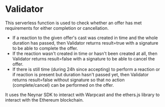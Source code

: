 # Validator

This serverless function is used to check whether an offer has met requirements for either completion or cancellation.

- If a reaction to the given offer's cast was created in time and the whole duration has passed, then Validator returns result=true with a signature to be able to complete the offer.
- If the reaction wasn't created in time or hasn't been created at all, then Validator returns result=false with a signature to be able to cancel the offer.
- If there is still time (during 24h since accepting) to perform a reaction or if reaction is present but duration hasn't passed yet, then Validator returns result=false without signature so that no action (complete/cancel) can be performed on the offer.

It uses the Neynar SDK to interact with Warpcast and the ethers.js library to interact with the Ethereum blockchain.
